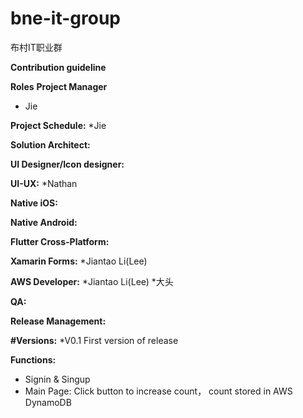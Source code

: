 # bne-it-group
布村IT职业群

**Contribution guideline**

**Roles**
**Project Manager**
* Jie

**Project Schedule:**
*Jie

**Solution Architect:**

**UI Designer/Icon designer:**

**UI-UX:**
*Nathan

**Native iOS:**

**Native Android:**

**Flutter Cross-Platform:**

**Xamarin Forms:**
*Jiantao Li(Lee)

**AWS Developer:**
*Jiantao Li(Lee)
*大头

**QA:**

**Release Management:**

**#Versions:**
*V0.1
First version of release

**Functions:**
- Signin & Singup
- Main Page: Click button to increase count， count stored in AWS DynamoDB
